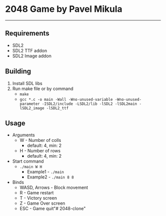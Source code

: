# 2048 Game by Pavel Mikula
---

## Requirements
 - SDL2
 - SDL2 TTF addon
 - SDL2 Image addon

## Building
1) Install SDL libs
2) Run make file or by command
   - ```make```
   - ```gcc *.c -o main -Wall -Wno-unused-variable -Wno-unused-parameter -ISDL2/include -LSDL2/lib -lSDL2 -lSDL2main -lSDL2_image -lSDL2_ttf```

## Usage
 - Arguments
 	- W - Number of colls
 	    - default: 4, min: 2
 	- H - Number of rows
 	    - default: 4, min: 2
 - Start command
    - ```./main W H```
        - Example1 - ```./main```
        - Example2 - ```./main 8 8```
 - Binds
    - WASD, Arrows - Block movement
    - R - Game restart
    - T - Victory screen
    - Z - Game Over screen
    - ESC - Game quit"# 2048-clone" 
